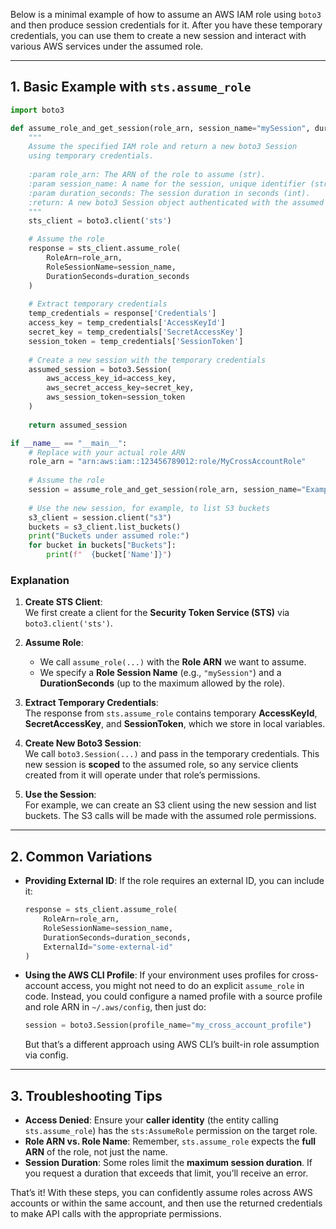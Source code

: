 Below is a minimal example of how to assume an AWS IAM role using `boto3` and then produce session credentials for it. After you have these temporary credentials, you can use them to create a new session and interact with various AWS services under the assumed role.

---

## 1. Basic Example with `sts.assume_role`

```python
import boto3

def assume_role_and_get_session(role_arn, session_name="mySession", duration_seconds=3600):
    """
    Assume the specified IAM role and return a new boto3 Session
    using temporary credentials.
    
    :param role_arn: The ARN of the role to assume (str).
    :param session_name: A name for the session, unique identifier (str).
    :param duration_seconds: The session duration in seconds (int).
    :return: A new boto3 Session object authenticated with the assumed role credentials.
    """
    sts_client = boto3.client('sts')

    # Assume the role
    response = sts_client.assume_role(
        RoleArn=role_arn,
        RoleSessionName=session_name,
        DurationSeconds=duration_seconds
    )
    
    # Extract temporary credentials
    temp_credentials = response['Credentials']
    access_key = temp_credentials['AccessKeyId']
    secret_key = temp_credentials['SecretAccessKey']
    session_token = temp_credentials['SessionToken']
    
    # Create a new session with the temporary credentials
    assumed_session = boto3.Session(
        aws_access_key_id=access_key,
        aws_secret_access_key=secret_key,
        aws_session_token=session_token
    )
    
    return assumed_session

if __name__ == "__main__":
    # Replace with your actual role ARN
    role_arn = "arn:aws:iam::123456789012:role/MyCrossAccountRole"
    
    # Assume the role
    session = assume_role_and_get_session(role_arn, session_name="ExampleSession")
    
    # Use the new session, for example, to list S3 buckets
    s3_client = session.client("s3")
    buckets = s3_client.list_buckets()
    print("Buckets under assumed role:")
    for bucket in buckets["Buckets"]:
        print(f"  {bucket['Name']}")
```

### Explanation

1. **Create STS Client**:  
   We first create a client for the **Security Token Service (STS)** via `boto3.client('sts')`.

2. **Assume Role**:  
   - We call `assume_role(...)` with the **Role ARN** we want to assume.  
   - We specify a **Role Session Name** (e.g., `"mySession"`) and a **DurationSeconds** (up to the maximum allowed by the role).

3. **Extract Temporary Credentials**:  
   The response from `sts.assume_role` contains temporary **AccessKeyId**, **SecretAccessKey**, and **SessionToken**, which we store in local variables.

4. **Create New Boto3 Session**:  
   We call `boto3.Session(...)` and pass in the temporary credentials. This new session is **scoped** to the assumed role, so any service clients created from it will operate under that role’s permissions.

5. **Use the Session**:  
   For example, we can create an S3 client using the new session and list buckets. The S3 calls will be made with the assumed role permissions.

---

## 2. Common Variations

- **Providing External ID**: If the role requires an external ID, you can include it:
  ```python
  response = sts_client.assume_role(
      RoleArn=role_arn,
      RoleSessionName=session_name,
      DurationSeconds=duration_seconds,
      ExternalId="some-external-id"
  )
  ```

- **Using the AWS CLI Profile**: If your environment uses profiles for cross-account access, you might not need to do an explicit `assume_role` in code. Instead, you could configure a named profile with a source profile and role ARN in `~/.aws/config`, then just do:
  ```python
  session = boto3.Session(profile_name="my_cross_account_profile")
  ```
  But that’s a different approach using AWS CLI’s built-in role assumption via config.

---

## 3. Troubleshooting Tips

- **Access Denied**: Ensure your **caller identity** (the entity calling `sts.assume_role`) has the `sts:AssumeRole` permission on the target role.
- **Role ARN vs. Role Name**: Remember, `sts.assume_role` expects the **full ARN** of the role, not just the name.  
- **Session Duration**: Some roles limit the **maximum session duration**. If you request a duration that exceeds that limit, you’ll receive an error.

That’s it! With these steps, you can confidently assume roles across AWS accounts or within the same account, and then use the returned credentials to make API calls with the appropriate permissions.

